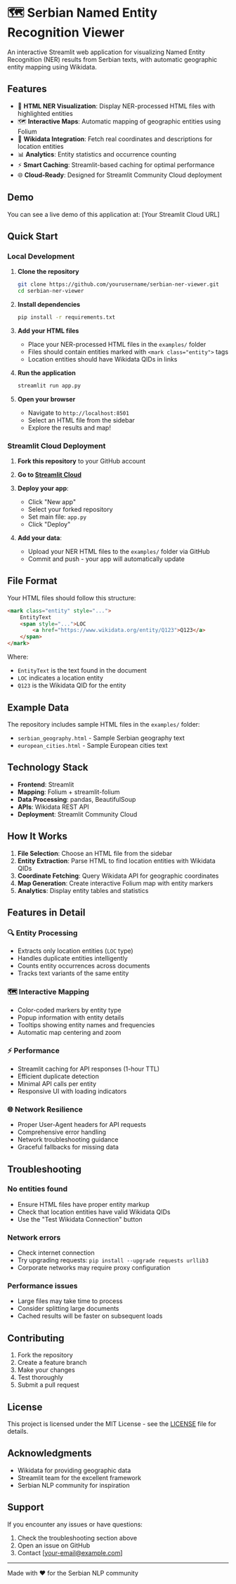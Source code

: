 # 🗺️ Serbian Named Entity Recognition Viewer

An interactive Streamlit web application for visualizing Named Entity Recognition (NER) results from Serbian texts, with automatic geographic entity mapping using Wikidata.

## Features

- 📄 **HTML NER Visualization**: Display NER-processed HTML files with highlighted entities
- 🗺️ **Interactive Maps**: Automatic mapping of geographic entities using Folium
- 🔗 **Wikidata Integration**: Fetch real coordinates and descriptions for location entities
- 📊 **Analytics**: Entity statistics and occurrence counting
- ⚡ **Smart Caching**: Streamlit-based caching for optimal performance
- 🌐 **Cloud-Ready**: Designed for Streamlit Community Cloud deployment

## Demo

You can see a live demo of this application at: [Your Streamlit Cloud URL]

## Quick Start

### Local Development

1. **Clone the repository**
   ```bash
   git clone https://github.com/yourusername/serbian-ner-viewer.git
   cd serbian-ner-viewer
   ```

2. **Install dependencies**
   ```bash
   pip install -r requirements.txt
   ```

3. **Add your HTML files**
   - Place your NER-processed HTML files in the `examples/` folder
   - Files should contain entities marked with `<mark class="entity">` tags
   - Location entities should have Wikidata QIDs in links

4. **Run the application**
   ```bash
   streamlit run app.py
   ```

5. **Open your browser**
   - Navigate to `http://localhost:8501`
   - Select an HTML file from the sidebar
   - Explore the results and map!

### Streamlit Cloud Deployment

1. **Fork this repository** to your GitHub account

2. **Go to [Streamlit Cloud](https://share.streamlit.io/)**

3. **Deploy your app**:
   - Click "New app"
   - Select your forked repository
   - Set main file: `app.py`
   - Click "Deploy"

4. **Add your data**:
   - Upload your NER HTML files to the `examples/` folder via GitHub
   - Commit and push - your app will automatically update

## File Format

Your HTML files should follow this structure:

```html
<mark class="entity" style="...">
    EntityText
    <span style="...">LOC
        <a href="https://www.wikidata.org/entity/Q123">Q123</a>
    </span>
</mark>
```

Where:
- `EntityText` is the text found in the document
- `LOC` indicates a location entity
- `Q123` is the Wikidata QID for the entity

## Example Data

The repository includes sample HTML files in the `examples/` folder:
- `serbian_geography.html` - Sample Serbian geography text
- `european_cities.html` - Sample European cities text

## Technology Stack

- **Frontend**: Streamlit
- **Mapping**: Folium + streamlit-folium  
- **Data Processing**: pandas, BeautifulSoup
- **APIs**: Wikidata REST API
- **Deployment**: Streamlit Community Cloud

## How It Works

1. **File Selection**: Choose an HTML file from the sidebar
2. **Entity Extraction**: Parse HTML to find location entities with Wikidata QIDs
3. **Coordinate Fetching**: Query Wikidata API for geographic coordinates
4. **Map Generation**: Create interactive Folium map with entity markers
5. **Analytics**: Display entity tables and statistics

## Features in Detail

### 🔍 Entity Processing
- Extracts only location entities (`LOC` type)
- Handles duplicate entities intelligently
- Counts entity occurrences across documents
- Tracks text variants of the same entity

### 🗺️ Interactive Mapping
- Color-coded markers by entity type
- Popup information with entity details
- Tooltips showing entity names and frequencies
- Automatic map centering and zoom

### ⚡ Performance
- Streamlit caching for API responses (1-hour TTL)
- Efficient duplicate detection
- Minimal API calls per entity
- Responsive UI with loading indicators

### 🌐 Network Resilience
- Proper User-Agent headers for API requests
- Comprehensive error handling
- Network troubleshooting guidance
- Graceful fallbacks for missing data

## Troubleshooting

### No entities found
- Ensure HTML files have proper entity markup
- Check that location entities have valid Wikidata QIDs
- Use the "Test Wikidata Connection" button

### Network errors
- Check internet connection
- Try upgrading requests: `pip install --upgrade requests urllib3`
- Corporate networks may require proxy configuration

### Performance issues
- Large files may take time to process
- Consider splitting large documents
- Cached results will be faster on subsequent loads

## Contributing

1. Fork the repository
2. Create a feature branch
3. Make your changes
4. Test thoroughly
5. Submit a pull request

## License

This project is licensed under the MIT License - see the [LICENSE](LICENSE) file for details.

## Acknowledgments

- Wikidata for providing geographic data
- Streamlit team for the excellent framework
- Serbian NLP community for inspiration

## Support

If you encounter any issues or have questions:
1. Check the troubleshooting section above
2. Open an issue on GitHub
3. Contact [your-email@example.com]

---

Made with ❤️ for the Serbian NLP community
